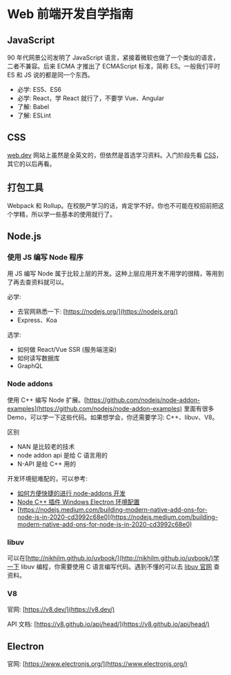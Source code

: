 # Web 前端开发自学指南
## JavaScript
90 年代网景公司发明了 JavaScript 语言，紧接着微软也做了一个类似的语言，二者不兼容。后来 ECMA 才推出了 ECMAScript 标准，简称 ES。一般我们平时 ES 和 JS 说的都是同一个东西。

- 必学: ES5、ES6
- 必学: React，学 React 就行了，不要学 Vue、Angular
- 了解: Babel
- 了解: ESLint

## CSS
[web.dev](https://web.dev/) 网站上虽然是全英文的，但依然是首选学习资料。入门阶段先看 [CSS](https://web.dev/learn/css/)，其它的以后再看。

## 打包工具
Webpack 和 Rollup。在校脱产学习的话，肯定学不好。你也不可能在校招前把这个学精，所以学一些基本的使用就行了。

## Node.js
### 使用 JS 编写 Node 程序
用 JS 编写 Node 属于比较上层的开发。这种上层应用开发不用学的很精，等用到了再去查资料就可以。

必学:
- 去官网熟悉一下: [https://nodejs.org/](https://nodejs.org/)
- Express、Koa

选学:
- 如何做 React/Vue SSR (服务端渲染)
- 如何读写数据库
- GraphQL

### Node addons
使用 C++ 编写 Node 扩展。[https://github.com/nodejs/node-addon-examples](https://github.com/nodejs/node-addon-examples) 里面有很多 Demo，可以学一下这些代码。如果想学会，你还需要学习: C++、libuv、V8。

区别
- NAN 是比较老的技术
- node addon api 是给 C 语言用的
- N-API 是给 C++ 用的

开发环境挺难配的，可以参考:
- [如何方便快捷的进行 node-addons 开发](https://www.orrafy.com/posts/my/node-addons)
- [Node C++ 插件 Windows Electron 环境配置](https://juejin.cn/post/6844903981718700045)
- [https://nodejs.medium.com/building-modern-native-add-ons-for-node-js-in-2020-cd3992c68e0](https://nodejs.medium.com/building-modern-native-add-ons-for-node-js-in-2020-cd3992c68e0)

### libuv
可以在[http://nikhilm.github.io/uvbook/](http://nikhilm.github.io/uvbook/)学一下 libuv 编程，你需要使用 C 语言编写代码。遇到不懂的可以去 [libuv 官网](https://libuv.org/) 查资料。

### V8
官网: [https://v8.dev/](https://v8.dev/)

API 文档: [https://v8.github.io/api/head/](https://v8.github.io/api/head/)

## Electron
官网: [https://www.electronjs.org/](https://www.electronjs.org/)
